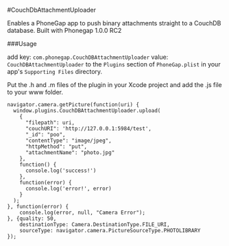 #CouchDbAttachmentUploader

Enables a PhoneGap app to push binary attachments straight to a CouchDB database. Built with Phonegap 1.0.0 RC2

###Usage

add key: `com.phonegap.CouchDBAttachmentUploader` value: `CouchDBAttachmentUploader` to the `Plugins` section of `PhoneGap.plist` in your app's `Supporting Files` directory.

Put the .h and .m files of the plugin in your Xcode project and add the .js file to your www folder.

    navigator.camera.getPicture(function(uri) {
      window.plugins.CouchDBAttachmentUploader.upload(
        {
          "filepath": uri,
          "couchURI": 'http://127.0.0.1:5984/test',
          "_id": "poo",
          "contentType": "image/jpeg",
          "httpMethod": "put",
          "attachmentName": "photo.jpg"
        },
        function() { 
          console.log('success!')
        },
        function(error) {
          console.log('error!', error)
        }
      );
    }, function(error) {
        console.log(error, null, "Camera Error");
    }, {quality: 50,
        destinationType: Camera.DestinationType.FILE_URI,
        sourceType: navigator.camera.PictureSourceType.PHOTOLIBRARY
    });


